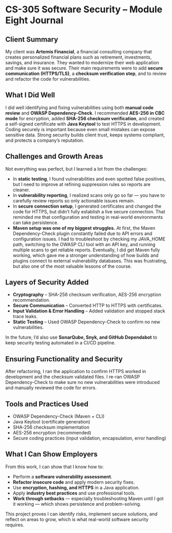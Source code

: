 # CS-305 Software Security – Module Eight Journal

## Client Summary  
My client was **Artemis Financial**, a financial consulting company that creates personalized financial plans such as retirement, investments, savings, and insurance. They wanted to modernize their web application and make sure it was secure. Their main requirements were to add **secure communication (HTTPS/TLS)**, a **checksum verification step**, and to review and refactor the code for vulnerabilities.

## What I Did Well  
I did well identifying and fixing vulnerabilities using both **manual code review** and **OWASP Dependency-Check**. I recommended **AES-256 in CBC mode** for encryption, added **SHA-256 checksum verification**, and created a self-signed certificate with **Java Keytool** to test HTTPS in development.  
Coding securely is important because even small mistakes can expose sensitive data. Strong security builds client trust, keeps systems compliant, and protects a company’s reputation.

## Challenges and Growth Areas  
Not everything was perfect, but I learned a lot from the challenges:  
- In **static testing**, I found vulnerabilities and even spotted false positives, but I need to improve at refining suppression rules so reports are cleaner.  
- In **vulnerability reporting**, I realized scans only go so far — you have to carefully review reports so only actionable issues remain.  
- In **secure connection setup**, I generated certificates and changed the code for HTTPS, but didn’t fully establish a live secure connection. That reminded me that configuration and testing in real-world environments can take persistence.  
- **Maven setup was one of my biggest struggles.** At first, the Maven Dependency-Check plugin constantly failed due to API errors and configuration issues. I had to troubleshoot by checking my JAVA_HOME path, switching to the OWASP CLI tool with an API key, and running multiple scans to get reliable reports. Eventually, I did get Maven fully working, which gave me a stronger understanding of how builds and plugins connect to external vulnerability databases. This was frustrating, but also one of the most valuable lessons of the course.

## Layers of Security Added  
- **Cryptography** – SHA-256 checksum verification, AES-256 encryption recommendation.  
- **Secure Communication** – Converted HTTP to HTTPS with certificates.  
- **Input Validation & Error Handling** – Added validation and stopped stack trace leaks.  
- **Static Testing** – Used OWASP Dependency-Check to confirm no new vulnerabilities.  

In the future, I’d also use **SonarQube, Snyk, and GitHub Dependabot** to keep security testing automated in a CI/CD pipeline.

## Ensuring Functionality and Security  
After refactoring, I ran the application to confirm HTTPS worked in development and the checksum validated files. I re-ran OWASP Dependency-Check to make sure no new vulnerabilities were introduced and manually reviewed the code for errors.

## Tools and Practices Used  
- OWASP Dependency-Check (Maven + CLI)  
- Java Keytool (certificate generation)  
- SHA-256 checksum implementation  
- AES-256 encryption (recommended)  
- Secure coding practices (input validation, encapsulation, error handling)

## What I Can Show Employers  
From this work, I can show that I know how to:  
- Perform a **software vulnerability assessment**.  
- **Refactor insecure code** and apply modern security fixes.  
- Use **encryption, hashing, and HTTPS** in a Java application.  
- Apply **industry best practices** and use professional tools.  
- **Work through setbacks** — especially troubleshooting Maven until I got it working — which shows persistence and problem-solving.  

This project proves I can identify risks, implement secure solutions, and reflect on areas to grow, which is what real-world software security requires.
